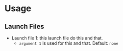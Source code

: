 # Usage

## Launch Files

* Launch file 1: this launch file do this and that.
  * ```argument 1``` Is used for this and that. Default: ```none```